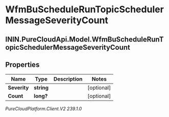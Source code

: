 # WfmBuScheduleRunTopicSchedulerMessageSeverityCount

## ININ.PureCloudApi.Model.WfmBuScheduleRunTopicSchedulerMessageSeverityCount

## Properties

|Name | Type | Description | Notes|
|------------ | ------------- | ------------- | -------------|
| **Severity** | **string** |  | [optional] |
| **Count** | **long?** |  | [optional] |



_PureCloudPlatform.Client.V2 239.1.0_
